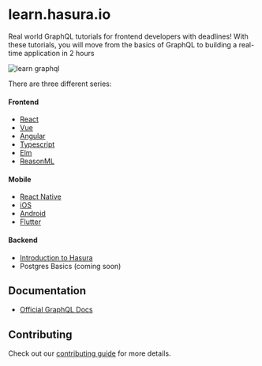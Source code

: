 # learn.hasura.io

Real world GraphQL tutorials for frontend developers with deadlines!
With these tutorials, you will move from the basics of GraphQL to building a real-time application in 2 hours

![learn graphql](https://storage.googleapis.com/graphql-engine-cdn.hasura.io/learn-hasura/assets/homepage/learn-banner.png)


There are three different series:

#### Frontend

- [React](https://learn.hasura.io/graphql/react)
- [Vue](https://learn.hasura.io/graphql/vue)
- [Angular](https://learn.hasura.io/graphql/angular-apollo)
- [Typescript](https://learn.hasura.io/graphql/typescript-react-apollo)
- [Elm](https://learn.hasura.io/graphql/elm-graphql)
- [ReasonML](https://learn.hasura.io/graphql/reason-react-apollo)

#### Mobile

- [React Native](https://learn.hasura.io/graphql/react-native)
- [iOS](https://learn.hasura.io/graphql/ios)
- [Android](https://learn.hasura.io/graphql/android)
- [Flutter](https://learn.hasura.io/graphql/flutter-graphql)

#### Backend

- [Introduction to Hasura](https://learn.hasura.io/graphql/hasura)
- Postgres Basics (coming soon)

## Documentation

- [Official GraphQL Docs](https://docs.hasura.io/1.0/graphql/manual/index.html)

## Contributing

Check out our [contributing guide](CONTRIBUTING.md) for more details.
